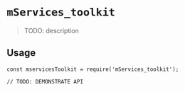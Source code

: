 # `mServices_toolkit`

> TODO: description

## Usage

```
const mservicesToolkit = require('mServices_toolkit');

// TODO: DEMONSTRATE API
```
